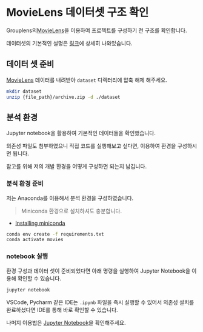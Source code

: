 # MovieLens 데이터셋 구조 확인

Grouplens의[MovieLens](https://grouplens.org/datasets/movielens/latest/)을 이용하여 프로젝트를 구성하기 전 구조를 확인합니다.  

데이터셋의 기본적인 설명은 [링크](https://files.grouplens.org/datasets/movielens/ml-latest-small-README.html)에 상세히 나와있습니다.   


## 데이터 셋 준비
[MovieLens](https://grouplens.org/datasets/movielens/latest/) 데이터를 내려받아 `dataset` 디렉터리에 압축 해제 해주세요.
```bash
mkdir dataset
unzip {file_path}/archive.zip -d ./dataset
```

## 분석 환경

Jupyter notebook을 활용하여 기본적인 데이터들을 확인했습니다.  

의존성 파일도 첨부하였으니 직접 코드를 실행해보고 싶다면, 이용하여 환경을 구성하시면 됩니다.  

참고를 위해 저의 개발 환경을 어떻게 구성하면 되는지 남깁니다.  

### 분석 환경 준비

저는 Anaconda를 이용해서 분석 환경을 구성하였습니다.

> Miniconda 환경으로 설치하셔도 충분합니다.
- [Installing miniconda](https://docs.anaconda.com/free/miniconda/miniconda-install/)

```bash
conda env create -f requirements.txt
conda activate movies
```

### notebook 실행

환경 구성과 데이터 셋이 준비되었다면 아래 명령을 실행하여 Jupyter Notebook을 이용해 확인할 수 있습니다.

```bash
jupyter notebook
```

VSCode, Pycharm 같은 IDE는 `.ipynb` 파일을 즉시 실행할 수 있어서 의존성 설치를 완료하셨다면 IDE를 통해 바로 확인할 수 있습니다.

나머지 이용법은 [Jupyter Notebook](https://docs.jupyter.org/en/latest/)을 확인해주세요.
